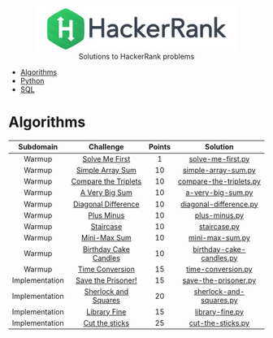 <p align="center">
    <a href="https://www.hackerrank.com/shubhamkhan">
        <img height=85 src="../logo_wordmark.svg">
    </a>
    <br>Solutions to HackerRank problems
</p>

* [Algorithms](#)
* [Python](#../python)
* [SQL](#../sql)

# Algorithms

| Subdomain | Challenge | Points | Solution |
|:---------:|:---------:|:------:|:--------:|
| Warmup | [Solve Me First](https://www.hackerrank.com/challenges/solve-me-first) | 1 | [solve-me-first.py](https://github.com/shubhamkhan/HackerRank_Solutions/blob/master/Algorithms/solve-me-first.py) |
| Warmup | [Simple Array Sum](https://www.hackerrank.com/challenges/simple-array-sum) | 10 | [simple-array-sum.py](https://github.com/shubhamkhan/HackerRank_Solutions/blob/master/Algorithms/simple-array-sum.py) |
| Warmup | [Compare the Triplets](https://www.hackerrank.com/challenges/compare-the-triplets) | 10 | [compare-the-triplets.py](https://github.com/shubhamkhan/HackerRank_Solutions/blob/master/Algorithms/compare-the-triplets.py) |
| Warmup | [A Very Big Sum](https://www.hackerrank.com/challenges/a-very-big-sum) | 10 | [a-very-big-sum.py](https://github.com/shubhamkhan/HackerRank_Solutions/blob/master/Algorithms/a-very-big-sum.py) |
| Warmup | [Diagonal Difference](https://www.hackerrank.com/challenges/diagonal-difference) | 10 | [diagonal-difference.py](https://github.com/shubhamkhan/HackerRank_Solutions/blob/master/Algorithms/diagonal-difference.py) |
| Warmup | [Plus Minus](https://www.hackerrank.com/challenges/plus-minus) | 10 | [plus-minus.py](https://github.com/shubhamkhan/HackerRank_Solutions/blob/master/Algorithms/plus-minus.py) |
| Warmup | [Staircase](https://www.hackerrank.com/challenges/staircase) | 10 | [staircase.py](https://github.com/shubhamkhan/HackerRank_Solutions/blob/master/Algorithms/staircase.py) |
| Warmup | [Mini-Max Sum](https://www.hackerrank.com/challenges/mini-max-sum) | 10 | [mini-max-sum.py](https://github.com/shubhamkhan/HackerRank_Solutions/blob/master/Algorithms/mini-max-sum.py) |
| Warmup | [Birthday Cake Candles](https://www.hackerrank.com/challenges/birthday-cake-candles) | 10 | [birthday-cake-candles.py](https://github.com/shubhamkhan/HackerRank_Solutions/blob/master/Algorithms/birthday-cake-candles.py) |
| Warmup | [Time Conversion](https://www.hackerrank.com/challenges/time-conversion) | 15 | [time-conversion.py](https://github.com/shubhamkhan/HackerRank_Solutions/blob/master/Algorithms/time-conversion.py) |
| Implementation | [Save the Prisoner!](https://www.hackerrank.com/challenges/save-the-prisoner) | 15 | [save-the-prisoner.py](https://github.com/shubhamkhan/HackerRank_Solutions/blob/master/Algorithms/save-the-prisoner.py) |
| Implementation | [Sherlock and Squares](https://www.hackerrank.com/challenges/sherlock-and-squares) | 20 | [sherlock-and-squares.py](https://github.com/shubhamkhan/HackerRank_Solutions/blob/master/Algorithms/sherlock-and-squares.py) |
| Implementation | [Library Fine](https://www.hackerrank.com/challenges/library-fine) | 15 | [library-fine.py](https://github.com/shubhamkhan/HackerRank_Solutions/blob/master/Algorithms/library-fine.py) |
| Implementation | [Cut the sticks](https://www.hackerrank.com/challenges/cut-the-sticks) | 25 | [cut-the-sticks.py](https://github.com/shubhamkhan/HackerRank_Solutions/blob/master/Algorithms/cut-the-sticks.py) |
